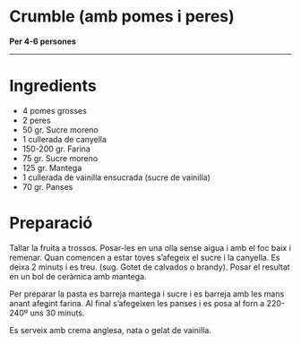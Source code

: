 # Crumble (amb pomes i peres)

**Per 4-6 persones**

---

# Ingredients
* 4 pomes grosses
* 2 peres
* 50 gr. Sucre moreno
* 1 cullerada de canyella
* 150-200 gr. Farina
* 75 gr. Sucre moreno
* 125 gr. Mantega
* 1 cullerada de vainilla ensucrada (sucre de vainilla)
* 70 gr. Panses

# Preparació
Tallar la fruita a trossos. Posar-les en una olla sense aigua i amb el foc baix i remenar. Quan comencen a estar toves s’afegeix el sucre i la canyella. Es deixa 2 minuts i es treu. (sug. Gotet de calvados o brandy). Posar el resultat en un bol de ceràmica amb mantega.

Per preparar la pasta es barreja mantega i sucre i es barreja amb les mans anant afegint farina. Al final s’afegeixen les panses i es posa al forn a 220-240º uns 30 minuts.

Es serveix amb crema anglesa, nata o gelat de vainilla.
